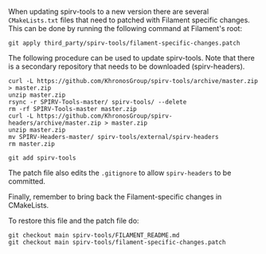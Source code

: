 When updating spirv-tools to a new version there are several `CMakeLists.txt` files that need
to patched with Filament specific changes. This can be done by running the following command at
Filament's root:

```
git apply third_party/spirv-tools/filament-specific-changes.patch
```

The following procedure can be used to update spirv-tools. Note that there is a secondary repository
that needs to be downloaded (spirv-headers).

```
curl -L https://github.com/KhronosGroup/spirv-tools/archive/master.zip > master.zip
unzip master.zip
rsync -r SPIRV-Tools-master/ spirv-tools/ --delete
rm -rf SPIRV-Tools-master master.zip
curl -L https://github.com/KhronosGroup/spirv-headers/archive/master.zip > master.zip
unzip master.zip
mv SPIRV-Headers-master/ spirv-tools/external/spirv-headers
rm master.zip

git add spirv-tools
```

The patch file also edits the `.gitignore` to allow `spirv-headers` to be committed.

Finally, remember to bring back the Filament-specific changes in CMakeLists.

To restore this file and the patch file do:

```
git checkout main spirv-tools/FILAMENT_README.md
git checkout main spirv-tools/filament-specific-changes.patch
```
